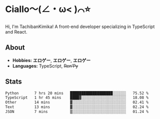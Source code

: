 # Ciallo～(∠・ω< )⌒⭐️

Hi, I'm TachibanKimika! A front-end developer specializing in TypeScript and React.

## About
- **Hobbies:** **エロゲー**, **エロゲー**, **エロゲー**
- **Languages:** TypeScript, ~~Ren’Py~~

## Stats
<!--START_SECTION:waka-->

```txt
Python       7 hrs 20 mins   ███████████████████░░░░░░   75.52 %
TypeScript   1 hr 45 mins    ████▓░░░░░░░░░░░░░░░░░░░░   18.08 %
Other        14 mins         ▓░░░░░░░░░░░░░░░░░░░░░░░░   02.41 %
Text         13 mins         ▓░░░░░░░░░░░░░░░░░░░░░░░░   02.24 %
JSON         7 mins          ▒░░░░░░░░░░░░░░░░░░░░░░░░   01.24 %
```

<!--END_SECTION:waka-->

<!-- ![Metrics](https://metrics.lecoq.io/TachibanaKimika?template=classic&base.activity=0&base.community=0&base.repositories=0&languages=1&isocalendar=1&isocalendar.duration=half-year&languages.limit=8&languages.sections=most-used&languages.colors=github&languages.threshold=0%25&languages.indepth=false&languages.recent.load=300&languages.recent.days=14&config.timezone=Asia%2FShanghai)
 -->

